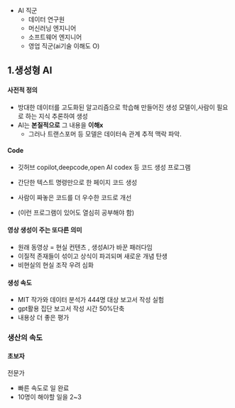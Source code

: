 - AI 직군
	- 데이터 연구원
	- 머신러닝 엔지니어
	- 소프트웨어 엔지니어
	- 영업 직군(ai기술 이해도 O)
## 1.생성형 AI
#### 사전적 정의
- 방대한 데이터를 고도화된 알고리즘으로 학습해 만들어진 생성 모델이,사람이 필요로 하는 지식 추론하여 생성
- AI는 **본질적으로** 그 내용을 **이해x** 
	- 그러나 트랜스포머 등 모델은 데이터속 관계 추적 맥락 파악.

#### Code
 - 깃허브 copilot,deepcode,open AI codex 등 코드 생성 프로그램
 - 간단한 텍스트 명령만으로 한 페이지 코드 생성
-  사람이 짜놓은 코드를 더 우수한 코드로 개선

- (이런 프로그램이 있어도 열심히 공부해야 함)

#### 영상 생성이 주는 또다른 의미
- 원래 동영상 = 현실 컨텐츠 , 생성AI가 바꾼 패러다임
- 이질적 존재들이 섞이고 상식이 파괴되며 새로운 개념 탄생
- 비현실의 현실 조작 우려 심화
#### 생성 속도
- MIT 작가와 데이터 분석가 444명 대상 보고서 작성 실험
- gpt활용 집단 보고서 작성 시간 50%단축
- 내용상 더 좋은 평가 

### 생산의 속도
#### 초보자

전문가
- 빠른 속도로 일 완료
- 10명이 해야할 일을 2~3